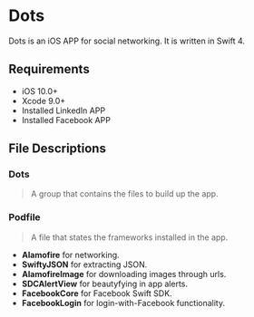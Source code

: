 #  Dots
Dots is an iOS APP for social networking. It is written in Swift 4.

##  Requirements
  *  iOS 10.0+
  *  Xcode 9.0+
  *  Installed LinkedIn APP
  *  Installed Facebook APP

##  File Descriptions

###  Dots
>  A group that contains the files to build up the app.

###  Podfile
>  A file that states the frameworks installed in the app.

  *  **Alamofire** for networking.
  *  **SwiftyJSON** for extracting JSON.
  *  **AlamofireImage** for downloading images through urls.
  *  **SDCAlertView** for beautyfying in app alerts.
  *  **FacebookCore** for Facebook Swift SDK.
  *  **FacebookLogin** for login-with-Facebook functionality.
